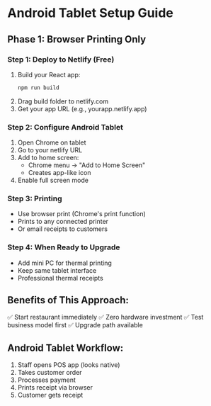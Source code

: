 # Android Tablet Setup Guide
## Phase 1: Browser Printing Only

### Step 1: Deploy to Netlify (Free)
1. Build your React app:
   ```bash
   npm run build
   ```
2. Drag build folder to netlify.com
3. Get your app URL (e.g., yourapp.netlify.app)

### Step 2: Configure Android Tablet
1. Open Chrome on tablet
2. Go to your netlify URL
3. Add to home screen:
   - Chrome menu → "Add to Home Screen"
   - Creates app-like icon
4. Enable full screen mode

### Step 3: Printing
- Use browser print (Chrome's print function)
- Prints to any connected printer
- Or email receipts to customers

### Step 4: When Ready to Upgrade
- Add mini PC for thermal printing
- Keep same tablet interface
- Professional thermal receipts

## Benefits of This Approach:
✅ Start restaurant immediately
✅ Zero hardware investment
✅ Test business model first
✅ Upgrade path available

## Android Tablet Workflow:
1. Staff opens POS app (looks native)
2. Takes customer order
3. Processes payment
4. Prints receipt via browser
5. Customer gets receipt
